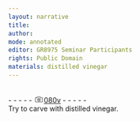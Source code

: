 ```yaml
---
layout: narrative
title: 
author:
mode: annotated
editor: GR8975 Seminar Participants
rights: Public Domain
materials: distilled vinegar
---
```


 <br/>- - - - - <a href="http://gallica.bnf.fr/ark:/12148/btv1b10500001g/f166.image"><img src="../assets/photo-icon.png" alt="folio image: " style="display:inline-block; margin-bottom:-3px;"/>080v</a> - - - - - <br/> 
 Try to carve with distilled vinegar. 
 